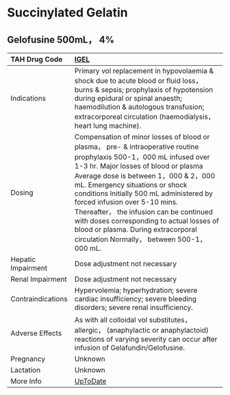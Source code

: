 # Succinylated Gelatin

## Gelofusine 500mL， 4%

| TAH Drug Code      | [IGEL](https://www.tahsda.org.tw/drugs/hissearch.php?drug_code=IGEL)                                                                                                                                                                                                                                                                                                                                                                                                                             |
|:-------------------|:-------------------------------------------------------------------------------------------------------------------------------------------------------------------------------------------------------------------------------------------------------------------------------------------------------------------------------------------------------------------------------------------------------------------------------------------------------------------------------------------------|
| Indications        | Primary vol replacement in hypovolaemia & shock due to acute blood or fluid loss， burns & sepsis; prophylaxis of hypotension during epidural or spinal anaesth; haemodilution & autologous transfusion; extracorporeal circulation (haemodialysis， heart lung machine).                                                                                                                                                                                                                        |
| Dosing             | Compensation of minor losses of blood or plasma， pre- & intraoperative routine prophylaxis 500-1，000 mL infused over 1-3 hr. Major losses of blood or plasma Average dose is between 1，000 & 2，000 mL. Emergency situations or shock conditions Initially 500 mL administered by forced infusion over 5-10 mins. Thereafter， the infusion can be continued with doses corresponding to actual losses of blood or plasma. During extracorporal circulation Normally， between 500-1，000 mL. |
| Hepatic Impairment | Dose adjustment not necessary                                                                                                                                                                                                                                                                                                                                                                                                                                                                    |
| Renal Impairment   | Dose adjustment not necessary                                                                                                                                                                                                                                                                                                                                                                                                                                                                    |
| Contraindications  | Hypervolemia; hyperhydration; severe cardiac insufficiency; severe bleeding disorders; severe renal insufficiency.                                                                                                                                                                                                                                                                                                                                                                               |
| Adverse Effects    | As with all colloidal vol substitutes， allergic， (anaphylactic or anaphylactoid) reactions of varying severity can occur after infusion of Gelafundin/Gelofusine.                                                                                                                                                                                                                                                                                                                              |
| Pregnancy          | Unknown                                                                                                                                                                                                                                                                                                                                                                                                                                                                                          |
| Lactation          | Unknown                                                                                                                                                                                                                                                                                                                                                                                                                                                                                          |
| More Info          | [UpToDate](https://www.uptodate.com/contents/succinylated-gelatin-drug-information)                                                                                                                                                                                                                                                                                                                                                                                                              |

